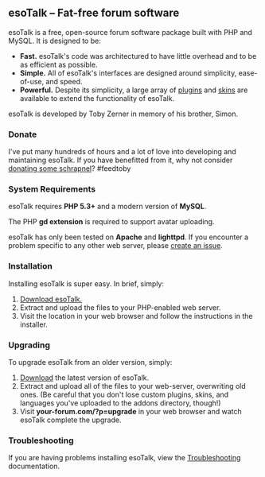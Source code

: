 ## esoTalk – Fat-free forum software

esoTalk is a free, open-source forum software package built with PHP and MySQL. It is designed to be:

 - **Fast.** esoTalk's code was architectured to have little overhead and to be as efficient as possible.
 - **Simple.** All of esoTalk's interfaces are designed around simplicity, ease-of-use, and speed.
 - **Powerful.** Despite its simplicity, a large array of [plugins](http://esotalk.org/plugins) and [skins](http://esotalk.org/skins) are available to extend the functionality of esoTalk.

esoTalk is developed by Toby Zerner in memory of his brother, Simon. 

### Donate

I've put many hundreds of hours and a lot of love into developing and maintaining esoTalk. If you have benefitted from it, why not consider [donating some schrapnel](http://esotalk.org/donate)? #feedtoby

### System Requirements

esoTalk requires **PHP 5.3+** and a modern version of **MySQL**.

The PHP **gd extension** is required to support avatar uploading.

esoTalk has only been tested on **Apache** and **lighttpd**. If you encounter a problem specific to any other web server, please [create an issue](https://github.com/esotalk/esoTalk/issues).

### Installation

Installing esoTalk is super easy. In brief, simply:

1. [Download esoTalk.](http://esotalk.org/download)
2. Extract and upload the files to your PHP-enabled web server.
3. Visit the location in your web browser and follow the instructions in the installer.

### Upgrading

To upgrade esoTalk from an older version, simply:

1. [Download](http://esotalk.org/download) the latest version of esoTalk.
2. Extract and upload all of the files to your web-server, overwriting old ones. (Be careful that you don't lose custom plugins, skins, and languages you've uploaded to the addons directory, though!)
3. Visit **your-forum.com/?p=upgrade** in your web browser and watch esoTalk complete the upgrade.

### Troubleshooting

If you are having problems installing esoTalk, view the [Troubleshooting](http://esotalk.org/docs/debug) documentation.
